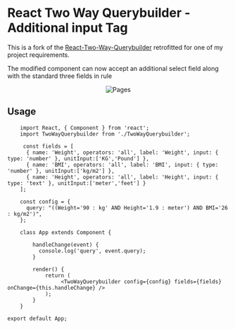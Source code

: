 # React Two Way Querybuilder - Additional input Tag

This is a fork of the [React-Two-Way-Querybuilder](https://github.com/Lefortov/react-two-way-querybuilder) retrofitted for one of my project requirements.

The modified component can now accept an additional select field along with the standard three fields in rule 

<p align="center">
  <img src="https://github.com/Navi-nk/react-two-way-querybuilder/tree/master/blob/builder-1.png" alt="Pages"/>
</p>

## Usage
```
    import React, { Component } from 'react';
    import TwoWayQuerybuilder from './TwoWayQuerybuilder';

     const fields = [
      { name: 'Weight', operators: 'all', label: 'Weight', input: { type: 'number' }, unitInput:['KG','Pound'] },
      { name: 'BMI', operators: 'all', label: 'BMI', input: { type: 'number' }, unitInput:['kg/m2'] },
      { name: 'Height', operators: 'all', label: 'Height', input: { type: 'text' }, unitInput:['meter','feet'] }
    ];
 
    const config = {
      query: "((Weight='90 : kg' AND Height='1.9 : meter') AND BMI='26 : kg/m2')",
    };

    class App extends Component {
 
        handleChange(event) {
          console.log('query', event.query);
        }
 
        render() {
            return (
                 <TwoWayQuerybuilder config={config} fields={fields} onChange={this.handleChange} />
            );
        }
    }

export default App;
```


